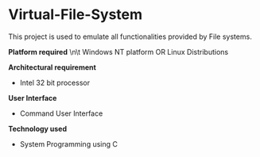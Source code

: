 # Virtual-File-System

This project is used to emulate all functionalities provided by File systems.

__Platform required__
\n\t Windows NT platform OR Linux Distributions

__Architectural requirement__
* Intel 32 bit processor

__User Interface__
* Command User Interface

__Technology used__
* System Programming using C
